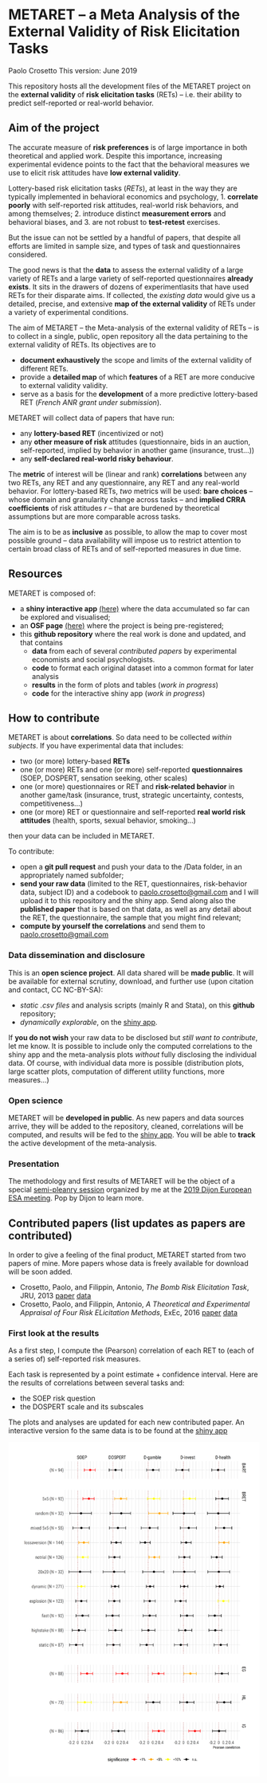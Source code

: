 METARET – a Meta Analysis of the External Validity of Risk Elicitation
Tasks
================
Paolo Crosetto
This version: June 2019

This repository hosts all the development files of the METARET project
on the **external validity** of **risk elicitation tasks** (RETs) –
i.e. their ability to predict self-reported or real-world behavior.

## Aim of the project

The accurate measure of **risk preferences** is of large importance in
both theoretical and applied work. Despite this importance, increasing
experimental evidence points to the fact that the behavioral measures we
use to elicit risk attitudes have **low external validity**.

Lottery-based risk elicitation tasks (*RETs*), at least in the way they
are typically implemented in behavioral economics and psychology, 1.
**correlate poorly** with self-reported risk attitudes, real-world risk
behaviors, and among themselves; 2. introduce distinct **measurement
errors** and behavioral biases, and 3. are not robust to **test-retest**
exercises.

But the issue can not be settled by a handful of papers, that despite
all efforts are limited in sample size, and types of task and
questionnaires considered.

The good news is that the **data** to assess the external validity of a
large variety of RETs and a large variety of self-reported
questionnaires **already exists**. It sits in the drawers of dozens of
experimentlasits that have used RETs for their disparate aims. If
collected, the *existing data* would give us a detailed, precise, and
extensive **map of the external validity** of RETs under a variety of
experimental conditions.

The aim of METARET – the Meta-analysis of the external validity of RETs
– is to collect in a single, public, open repository all the data
pertaining to the external validity of RETs. Its objectives are to

  - **document exhaustively** the scope and limits of the external
    validity of different RETs.
  - provide a **detailed map** of which **features** of a RET are more
    conducive to external validity validity.
  - serve as a basis for the **development** of a more predictive
    lottery-based RET (*French ANR grant under submission*).

METARET will collect data of papers that have run:

  - any **lottery-based RET** (incentivized or not)
  - any **other measure of risk** attitudes (questionnaire, bids in an
    auction, self-reported, implied by behavior in another game
    (insurance, trust…))
  - any **self-declared real-world risky behaviour**.

The **metric** of interest will be (linear and rank) **correlations**
between any two RETs, any RET and any questionnaire, any RET and any
real-world behavior. For lottery-based RETs, *two* metrics will be used:
**bare choices** – whose domain and granularity change across tasks –
and **implied CRRA coefficients** of risk attitudes *r* – that are
burdened by theoretical assumptions but are more comparable across
tasks.

The aim is to be as **inclusive** as possible, to allow the map to cover
most possible ground – data availability will impose us to restrict
attention to certain broad class of RETs and of self-reported measures
in due time.

## Resources

METARET is composed of:

  - a **shiny interactive app**
    [(here)](https://paolocrosetto.shinyapps.io/METARET/) where the data
    accumulated so far can be explored and visualised;
  - an **OSF page** [(here)](https://osf.io/h2z56/) where the project is
    being pre-registered;
  - this **github repository** where the real work is done and updated,
    and that contains
      - **data** from each of several *contributed papers* by
        experimental economists and social psychologists.
      - **code** to format each original dataset into a common format
        for later analysis
      - **results** in the form of plots and tables (*work in progress*)
      - **code** for the interactive shiny app (*work in progress*)

## How to contribute

METARET is about **correlations**. So data need to be collected *within
subjects*. If you have experimental data that includes:

  - two (or more) lottery-based **RETs**
  - one (or more) RETs and one (or more) self-reported
    **questionnaires** (SOEP, DOSPERT, sensation seeking, other scales)
  - one (or more) questionnaires or RET and **risk-related behavior** in
    another game/task (insurance, trust, strategic uncertainty,
    contests, competitiveness…)
  - one (or more) RET or questionnaire and self-reported **real world
    risk attitudes** (health, sports, sexual behavior, smoking…)

then your data can be included in METARET.

To contribute:

  - open a **git pull request** and push your data to the /Data folder,
    in an appropriately named subfolder;
  - **send your raw data** (limited to the RET, questionnaires,
    risk-behavior data, subject ID) and a codebook to
    <paolo.crosetto@gmail.com> and I will upload it to this repository
    and the shiny app. Send along also the **published paper** that is
    based on that data, as well as any detail about the RET, the
    questionnaire, the sample that you might find relevant;
  - **compute by yourself the correlations** and send them to
    <paolo.crosetto@gmail.com>

### Data dissemination and disclosure

This is an **open science project**. All data shared will be **made
public**. It will be available for external scrutiny, download, and
further use (upon citation and contact, CC NC-BY-SA):

  - *static .csv files* and analysis scripts (mainly R and Stata), on
    this **github** repository;
  - *dynamically explorable*, on the [shiny
    app](https://paolocrosetto.shinyapps.io/METARET/).

If **you do not wish** your raw data to be disclosed but *still want to
contribute*, let me know. It is possible to include only the computed
correlations to the shiny app and the meta-analysis plots *without*
fully disclosing the individual data. Of course, with individual data
more is possible (distribution plots, large scatter plots, computation
of different utility functions, more measures…)

### Open science

METARET will be **developed in public**. As new papers and data sources
arrive, they will be added to the repository, cleaned, correlations will
be computed, and results will be fed to the [shiny
app](https://paolocrosetto.shinyapps.io/METARET/). You will be able to
**track** the active development of the meta-analysis.

### Presentation

The methodology and first results of METARET will be the object of a
special [semi-pleanry
session](https://lessac.bsb-education.com/index.php?page=plenary)
organized by me at the [2019 Dijon European ESA
meeting](https://lessac.bsb-education.com/index.php?page=european-esa-meeting-dijon-sept-2019).
Pop by Dijon to learn more.

## Contributed papers (list updates as papers are contributed)

In order to give a feeling of the final product, METARET started from
two papers of mine. More papers whose data is freely available for
download will be soon added.

  - Crosetto, Paolo, and Filippin, Antonio, *The Bomb Risk Elicitation
    Task*, JRU, 2013
    [paper](https://link.springer.com/article/10.1007/s11166-013-9170-z)
    [data](/Data/Crosetto_Filippin_Experimental_Economics_2016)
  - Crosetto, Paolo, and Filippin, Antonio, *A Theoretical and
    Experimental Appraisal of Four Risk ELicitation Methods*, ExEc, 2016
    [paper](https://link.springer.com/article/10.1007/s10683-015-9457-9)
    [data](/Data/Crosetto_Filippin_Journal_Risk_Uncertainty_2013/)

### First look at the results

As a first step, I compute the (Pearson) correlation of each RET to
(each of a series of) self-reported risk measures.

Each task is represented by a point estimate + confidence interval. Here
are the results of correlations between several tasks and:

  - the SOEP risk question
  - the DOSPERT scale and its subscales

The plots and analyses are updated for each new contributed paper. An
interactive version fo the same data is to be found at the [shiny
app](https://paolocrosetto.shinyapps.io/METARET/)

![](README_files/figure-gfm/unnamed-chunk-1-1.png)<!-- -->
